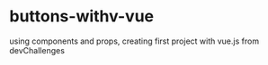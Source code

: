 # buttons-withv-vue
using components and props, creating first project with vue.js from devChallenges
